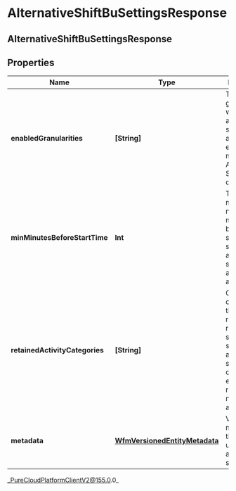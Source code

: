 # AlternativeShiftBuSettingsResponse

## AlternativeShiftBuSettingsResponse

## Properties

|Name | Type | Description | Notes|
|------------ | ------------- | ------------- | -------------|
| **enabledGranularities** | **[String]** | The granularity at which alternative shifts is allowed. An empty list means Alternative Shifts is disabled | |
| **minMinutesBeforeStartTime** | **Int** | The minimum number of minutes before the start of a shift that an alternative shift can be automatically approved | |
| **retainedActivityCategories** | **[String]** | Categories of activities that are required to remain at the same time slot for the alternative shifts offered. An empty list represents no retained activities | |
| **metadata** | [**WfmVersionedEntityMetadata**](WfmVersionedEntityMetadata) | Version metadata for this business unit&#39;s alternative shift settings | |



_PureCloudPlatformClientV2@155.0.0_
